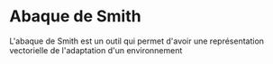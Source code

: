 # Abaque de Smith

L'abaque de Smith est un outil qui permet d'avoir une représentation vectorielle de l'adaptation d'un environnement